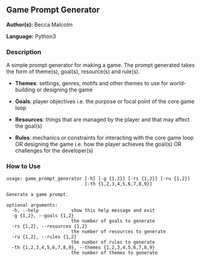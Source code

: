 ## Game Prompt Generator

**Author(s):** Becca Malcolm  

**Language:** Python3  

### Description

A simple prompt generator for making a game. The prompt generated takes the form of theme(s), goal(s), resource(s) and rule(s). 

- **Themes**: settings, genres, motifs and other themes to use for world-building or designing the game

- **Goals**: player objectives i.e. the purpose or focal point of the core game loop

- **Resources**: things that are managed by the player and that may affect the goal(s)

- **Rules**: mechanics or constraints for interacting with the core game loop OR designing the game i.e. how the player achieves the goal(s) OR challenges for the developer(s)

### How to Use

```
usage: game_prompt_generator [-h] [-g {1,2}] [-rs {1,2}] [-ru {1,2}]
                             [-th {1,2,3,4,5,6,7,8,9}]

Generate a game prompt.

optional arguments:
  -h, --help            show this help message and exit
  -g {1,2}, --goals {1,2}
                        the number of goals to generate
  -rs {1,2}, --resources {1,2}
                        the number of resources to generate
  -ru {1,2}, --rules {1,2}
                        the number of rules to generate
  -th {1,2,3,4,5,6,7,8,9}, --themes {1,2,3,4,5,6,7,8,9}
                        the number of themes to generate
```